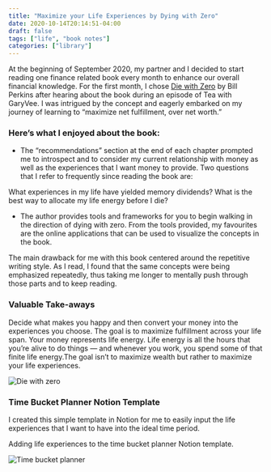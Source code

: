 ```yaml
---
title: "Maximize your Life Experiences by Dying with Zero"
date: 2020-10-14T20:14:51-04:00
draft: false
tags: ["life", "book notes"]
categories: ["library"]
---
```


At the beginning of September 2020, my partner and I decided to start reading one finance related book every month to enhance our overall financial knowledge. For the first month, I chose [Die with Zero](https://www.amazon.com/Die-Zero-Getting-Your-Money/dp/0358099765/ref=sr_1_1?dchild=1&keywords=die+with+zero&qid=1602731795&sr=8-1) by Bill Perkins after hearing about the book during an episode of Tea with GaryVee. I was intrigued by the concept and eagerly embarked on my journey of learning to “maximize net fulfillment, over net worth.”

### Here’s what I enjoyed about the book:

- The “recommendations” section at the end of each chapter prompted me to introspect and to consider my current relationship with money as well as the experiences that I want money to provide. Two questions that I refer to frequently since reading the book are:

What experiences in my life have yielded memory dividends? What is the best way to allocate my life energy before I die?

- The author provides tools and frameworks for you to begin walking in the direction of dying with zero. From the tools provided, my favourites are the online applications that can be used to visualize the concepts in the book.

The main drawback for me with this book centered around the repetitive writing style. As I read, I found that the same concepts were being emphasized repeatedly, thus taking me longer to mentally push through those parts and to keep reading.

### Valuable Take-aways

Decide what makes you happy and then convert your money into the experiences you choose. The goal is to maximize fulfillment across your life span. Your money represents life energy. Life energy is all the hours that you’re alive to do things — and whenever you work, you spend some of that finite life energy.The goal isn’t to maximize wealth but rather to maximize your life experiences.

![Die with zero](/posts/die-with-zero/diewithzero.png)

### Time Bucket Planner Notion Template

I created this simple template in Notion for me to easily input the life experiences that I want to have into the ideal time period.

Adding life experiences to the time bucket planner Notion template.

![Time bucket planner](/posts/die-with-zero/time-bucket-planner.gif)